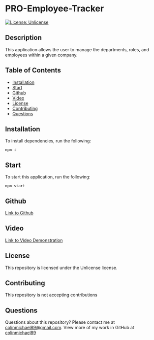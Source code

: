 # PRO-Employee-Tracker

[![License: Unlicense](https://img.shields.io/badge/license-Unlicense-blue.svg)](http://unlicense.org/)

## Description

This application allows the user to manage the departments, roles, and employees within a given company.

## Table of Contents

- [Installation](#installation)
- [Start](#start)
- [Github](#github)
- [Video](#video)
- [License](#license)
- [Contributing](#contributing)
- [Questions](#questions)

## Installation

To install dependencies, run the following:

```
npm i
```

## Start

To start this application, run the following:

```
npm start
```

## Github

[Link to Github](https://github.com/colinmichael89/PRO-Employee-Tracker.git)

## Video

[Link to Video Demonstration](https://drive.google.com/file/d/1yX1nutDpO2sKO_te7zHlMAcrXD3bc370/view)

## License

This repository is licensed under the Unlicense license.

## Contributing

This repository is not accepting contributions

## Questions

Questions about this repository? Please contact me at [colinmichael89@gmail.com](mailto:colinmichael89@gmail.com). View more of my work in GitHub at [colinmichael89](https://github.com/colinmichael89)
